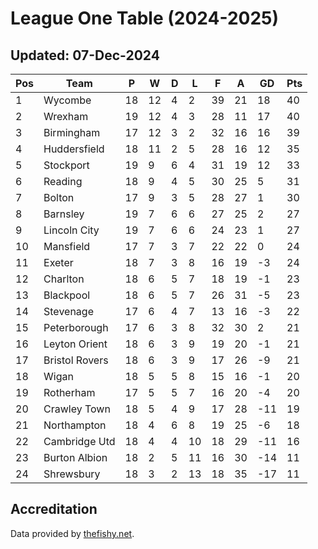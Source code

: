 # League One Table (2024-2025)
## Updated: 07-Dec-2024

| Pos | Team | P | W | D | L | F | A | GD | Pts |
| --- | --- | --- | --- | --- | --- | --- | --- | --- | --- |
| 1 | Wycombe | 18 | 12 | 4 | 2 | 39 | 21 | 18 | 40 |
| 2 | Wrexham | 19 | 12 | 4 | 3 | 28 | 11 | 17 | 40 |
| 3 | Birmingham | 17 | 12 | 3 | 2 | 32 | 16 | 16 | 39 |
| 4 | Huddersfield | 18 | 11 | 2 | 5 | 28 | 16 | 12 | 35 |
| 5 | Stockport | 19 | 9 | 6 | 4 | 31 | 19 | 12 | 33 |
| 6 | Reading | 18 | 9 | 4 | 5 | 30 | 25 | 5 | 31 |
| 7 | Bolton | 17 | 9 | 3 | 5 | 28 | 27 | 1 | 30 |
| 8 | Barnsley | 19 | 7 | 6 | 6 | 27 | 25 | 2 | 27 |
| 9 | Lincoln City | 19 | 7 | 6 | 6 | 24 | 23 | 1 | 27 |
| 10 | Mansfield | 17 | 7 | 3 | 7 | 22 | 22 | 0 | 24 |
| 11 | Exeter | 18 | 7 | 3 | 8 | 16 | 19 | -3 | 24 |
| 12 | Charlton | 18 | 6 | 5 | 7 | 18 | 19 | -1 | 23 |
| 13 | Blackpool | 18 | 6 | 5 | 7 | 26 | 31 | -5 | 23 |
| 14 | Stevenage | 17 | 6 | 4 | 7 | 13 | 16 | -3 | 22 |
| 15 | Peterborough | 17 | 6 | 3 | 8 | 32 | 30 | 2 | 21 |
| 16 | Leyton Orient | 18 | 6 | 3 | 9 | 19 | 20 | -1 | 21 |
| 17 | Bristol Rovers | 18 | 6 | 3 | 9 | 17 | 26 | -9 | 21 |
| 18 | Wigan | 18 | 5 | 5 | 8 | 15 | 16 | -1 | 20 |
| 19 | Rotherham | 17 | 5 | 5 | 7 | 16 | 20 | -4 | 20 |
| 20 | Crawley Town | 18 | 5 | 4 | 9 | 17 | 28 | -11 | 19 |
| 21 | Northampton | 18 | 4 | 6 | 8 | 19 | 25 | -6 | 18 |
| 22 | Cambridge Utd | 18 | 4 | 4 | 10 | 18 | 29 | -11 | 16 |
| 23 | Burton Albion | 18 | 2 | 5 | 11 | 16 | 30 | -14 | 11 |
| 24 | Shrewsbury | 18 | 3 | 2 | 13 | 18 | 35 | -17 | 11 |

## Accreditation 

Data provided by [thefishy.net](https://www.thefishy.net/).